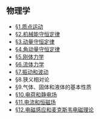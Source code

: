 ## 物理学

- [&sect;1.质点运动](./1.质点运动.md)
- [&sect;2.机械能守恒定律](./2.机械能守恒定律.md)
- [&sect;3.动量守恒定律](./3.动量守恒定律.md)
- [&sect;4.角动量守恒定律](./4.角动量守恒定律.md)
- [&sect;5.刚体力学](./5.刚体力学.md)
- [&sect;6.流体力学](./6.流体力学.md)
- [&sect;7.振动和波动](./7.振动和波动.md)
- &sect;8.狭义相对论
- &sect;9.气体、固体和液体的基本性质
- [&sect;10.电荷和静电场](./10.电荷和静电场.md)
- [&sect;11.电流和恒磁场](./11.电流和恒磁场.md)
- [&sect;12.电磁感应和麦克斯韦电磁理论](./12.电磁感应和麦克斯韦电磁理论.md)

